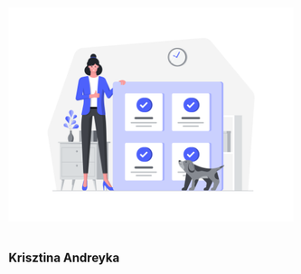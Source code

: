 <p align="center"><img width="600" vspace="20" src="https://raw.githubusercontent.com/Oronis16/Oronis16/main/Successful%20completion%20of%20project.svg"></p>

## Krisztina Andreyka

<!--
**Oronis16/Oronis16** is a ✨ _special_ ✨ repository because its `README.md` (this file) appears on your GitHub profile.

Here are some ideas to get you started:

- 🔭 I’m currently working on ...
- 🌱 I’m currently learning ...
- 👯 I’m looking to collaborate on ...
- 🤔 I’m looking for help with ...
- 💬 Ask me about ...
- 📫 How to reach me: ...
- 😄 Pronouns: ...
- ⚡ Fun fact: ...
-->
